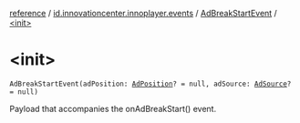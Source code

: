 [reference](../../index.md) / [id.innovationcenter.innoplayer.events](../index.md) / [AdBreakStartEvent](index.md) / [&lt;init&gt;](./-init-.md)

# &lt;init&gt;

`AdBreakStartEvent(adPosition: `[`AdPosition`](../-ad-position/index.md)`? = null, adSource: `[`AdSource`](../../id.innovationcenter.innoplayer.media.ads/-ad-source/index.md)`? = null)`

Payload that accompanies the onAdBreakStart() event.

